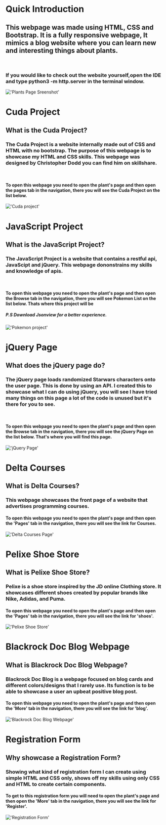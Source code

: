 # Quick Introduction
<h2> This webpage was made using HTML, CSS and Bootstrap. It is a fully responsive webpage, It mimics a blog website where you can learn new and interesting things about plants.
</h2>
<br>
<h3> If you would like to check out the website yourself,open the IDE and type <strong> python3 -m http.server </strong> in the terminal window. </h3>

!['Plants Page Sreenshot'](assets/Plants-Page-sreenshot.png)
<br>

# Cuda Project

<h2> What is the Cuda Project? </h2>

<h3> The Cuda Project is a website internally made out of CSS and HTML with no bootstrap. The purpose of this webpage is to showcase my HTML and CSS skills. This webpage was designed by Christopher Dodd you can find him on skillshare.
</h3>

<br>

<strong> <h4> To open this webpage you need to open the plant's page and then open the pages tab in the navigation, there you will see the Cuda Project on the list below.</h4> </strong>

!['Cuda project'](assets/Cuda_project.png)

# JavaScript Project

<h2> What is the JavaScript Project? </h2>

<h3> The JavaScript Project is a website that contains a restful api, JavaScipt and jQuery. This webpage dononstrains my skills and knowledge of apis. 
</h3>

<br>

<strong> <h4> To open this webpage you need to open the plant's page and then open the Browse tab in the navigation, there you will see Pokemon List on the list below. Thats where this project will be </h4> </strong>

<strong> <h5> P.S Download Jsonview for a better experience. </h5> </strong>

!['Pokemon project'](assets/Pokemon_webpage.png)

# jQuery Page

<h2> What does the jQuery page do? </h2>

<h3> The jQuery page loads randomized Starwars characters onto the user page. This is done by using an API. I created this to showcase what I can do using jQuery, you will see I have tried many things on this page a lot of the code is unused but it's there for you to see. 
</h3>

<br>

<strong> <h4> To open this webpage you need to open the plant's page and then open the Browse tab in the navigation, there you will see the jQuery Page on the list below. That's where you will find this page. </h4> </strong>

!['jQuery Page'](assets/jQuery_Page.png)


# Delta Courses

<h2> What is Delta Courses? </h2>

<h3> This webpage showcases the front page of a website that advertises programming courses. </h3>

<strong> <h4> To open this webpage you need to open the plant's page and then open the 'Pages' tab in the navigation, there you will see the link for Courses. </h4> </strong>

!['Delta Courses Page'](assets/DeltaCourses.png)

# Pelixe Shoe Store

<h2> What is Pelixe Shoe Store? </h2>

<h3> Pelixe is a shoe store inspired by the JD online Clothing store. It showcases different shoes created by popular brands like Nike, Adidas, and Puma.  </h3>

<strong> <h4> To open this webpage you need to open the plant's page and then open the 'Pages' tab in the navigation, there you will see the link for 'shoes'. </h4> </strong>

!['Pelixe Shoe Store'](assets/Pelixe_website.png)

# Blackrock Doc Blog Webpage

<h2> What is  Blackrock Doc Blog Webpage? </h2>

<h3>  Blackrock Doc Blog is a webpage focused on blog cards and different colors/designs that I rarely use. Its function is to be able to showcase a user an upbeat positive blog post.    </h3>

<strong> <h4> To open this webpage you need to open the plant's page and then open the 'More' tab in the navigation, there you will see the link for 'blog'. </h4> </strong>

!['Blackrock Doc Blog Webpage'](assets/Blog_webpage.png)

# Registration Form

<h2> Why showcase a Registration Form? </h2>

<h3>  Showing what kind of registration form I can create using simple HTML and CSS only, shows off my skills using only CSS and HTML to create certain components.   </h3>

<strong> <h4> To get to this registration form you will need to open the plant's page and then open the 'More' tab in the navigation, there you will see the link for 'Register'. </h4> </strong>

!['Registration Form'](assets/Register.png)
